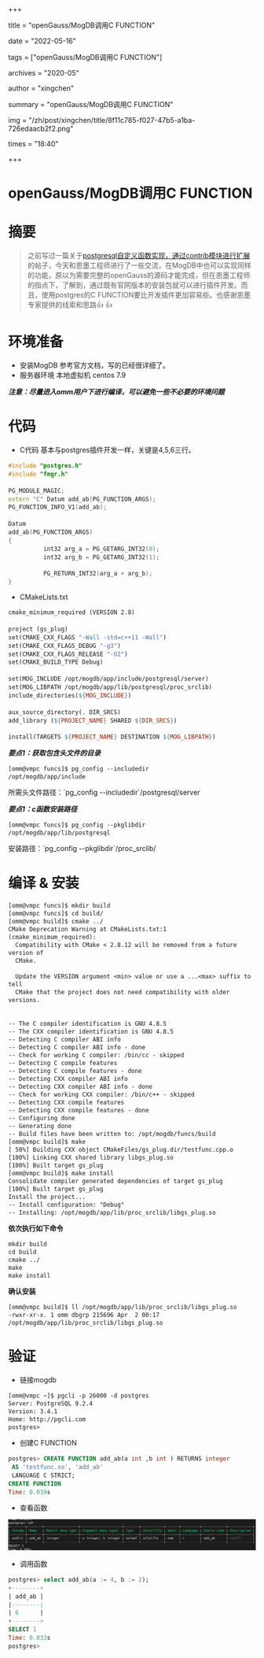 +++

title = "openGauss/MogDB调用C FUNCTION"

date = "2022-05-16"

tags = ["openGauss/MogDB调用C FUNCTION"]

archives = "2020-05"

author = "xingchen"

summary = "openGauss/MogDB调用C FUNCTION"

img = "/zh/post/xingchen/title/8f11c785-f027-47b5-a1ba-726edaacb2f2.png"

times = "18:40"

+++
# openGauss/MogDB调用C FUNCTION
# 摘要
> 之前写过一篇关于[postgresql自定义函数实现，通过contrib模块进行扩展](https://blog.csdn.net/xk_xx/article/details/123011397 "postgresql自定义函数实现，通过contrib模块进行扩展")的帖子，今天和恩墨工程师进行了一些交流，在MogDB中也可以实现同样的功能，原以为需要完整的openGauss的源码才能完成，但在恩墨工程师的指点下，了解到，通过既有官网版本的安装包就可以进行插件开发。而且，使用postgres的C FUNCTION要比开发插件更加容易些。也感谢恩墨专家提供的线索和思路:+1: :+1:

# 环境准备
* 安装MogDB
参考官方文档，写的已经很详细了。
* 服务器环境
本地虚拟机 centos 7.9

***注意：尽量进入******omm******用户下进行编译，可以避免一些不必要的环境问题***

# 代码
* C代码
基本与postgres插件开发一样，关键是4,5,6三行。

```cpp
#include "postgres.h"
#include "fmgr.h"

PG_MODULE_MAGIC;
extern "C" Datum add_ab(PG_FUNCTION_ARGS);
PG_FUNCTION_INFO_V1(add_ab);

Datum
add_ab(PG_FUNCTION_ARGS)
{
          int32 arg_a = PG_GETARG_INT32(0);
          int32 arg_b = PG_GETARG_INT32(1);

          PG_RETURN_INT32(arg_a + arg_b);
}
```
* CMakeLists.txt

```makefile
cmake_minimum_required (VERSION 2.8)

project (gs_plug)
set(CMAKE_CXX_FLAGS "-Wall -std=c++11 -Wall")
set(CMAKE_CXX_FLAGS_DEBUG "-g3")
set(CMAKE_CXX_FLAGS_RELEASE "-O2")
set(CMAKE_BUILD_TYPE Debug)

set(MOG_INCLUDE /opt/mogdb/app/include/postgresql/server)
set(MOG_LIBPATH /opt/mogdb/app/lib/postgresql/proc_srclib)
include_directories(${MOG_INCLUDE})

aux_source_directory(. DIR_SRCS)
add_library (${PROJECT_NAME} SHARED ${DIR_SRCS})

install(TARGETS ${PROJECT_NAME} DESTINATION ${MOG_LIBPATH})
```
***要点1：获取包含头文件的目录***

```Plain Text
[omm@vmpc funcs]$ pg_config --includedir
/opt/mogdb/app/include
```
所需头文件路径：\`pg\_config --includedir\`/postgresql/server

***要点1：c函数安装路径***

```Plain Text
[omm@vmpc funcs]$ pg_config --pkglibdir
/opt/mogdb/app/lib/postgresql
```
安装路径：\`pg\_config --pkglibdir\`/proc\_srclib/



# 编译 & 安装
```Plain Text
[omm@vmpc funcs]$ mkdir build
[omm@vmpc funcs]$ cd build/
[omm@vmpc build]$ cmake ../
CMake Deprecation Warning at CMakeLists.txt:1 (cmake_minimum_required):
  Compatibility with CMake < 2.8.12 will be removed from a future version of
  CMake.

  Update the VERSION argument <min> value or use a ...<max> suffix to tell
  CMake that the project does not need compatibility with older versions.


-- The C compiler identification is GNU 4.8.5
-- The CXX compiler identification is GNU 4.8.5
-- Detecting C compiler ABI info
-- Detecting C compiler ABI info - done
-- Check for working C compiler: /bin/cc - skipped
-- Detecting C compile features
-- Detecting C compile features - done
-- Detecting CXX compiler ABI info
-- Detecting CXX compiler ABI info - done
-- Check for working CXX compiler: /bin/c++ - skipped
-- Detecting CXX compile features
-- Detecting CXX compile features - done
-- Configuring done
-- Generating done
-- Build files have been written to: /opt/mogdb/funcs/build
[omm@vmpc build]$ make
[ 50%] Building CXX object CMakeFiles/gs_plug.dir/testfunc.cpp.o
[100%] Linking CXX shared library libgs_plug.so
[100%] Built target gs_plug
[omm@vmpc build]$ make install
Consolidate compiler generated dependencies of target gs_plug
[100%] Built target gs_plug
Install the project...
-- Install configuration: "Debug"
-- Installing: /opt/mogdb/app/lib/proc_srclib/libgs_plug.so
```
**依次执行如下命令**

```Plain Text
mkdir build
cd build
cmake ../
make
make install
```
**确认安装**

```Plain Text
[omm@vmpc build]$ ll /opt/mogdb/app/lib/proc_srclib/libgs_plug.so
-rwxr-xr-x. 1 omm dbgrp 215696 Apr  2 00:17 /opt/mogdb/app/lib/proc_srclib/libgs_plug.so

```
# 验证
* 链接mogdb

```Plain Text
[omm@vmpc ~]$ pgcli -p 26000 -d postgres
Server: PostgreSQL 9.2.4
Version: 3.4.1
Home: http://pgcli.com
postgres>
```
* 创建C FUNCTION

```sql
postgres> CREATE FUNCTION add_ab(a int ,b int ) RETURNS integer
 AS 'testfunc.so', 'add_ab'
 LANGUAGE C STRICT;
CREATE FUNCTION
Time: 0.039s
```
* 查看函数

![image](images/8f11c785-f027-47b5-a1ba-726edaacb2f2.png)

* 调用函数

```sql
postgres> select add_ab(a := 4, b := 2);
+--------+
| add_ab |
|--------|
| 6      |
+--------+
SELECT 1
Time: 0.033s
postgres>

```